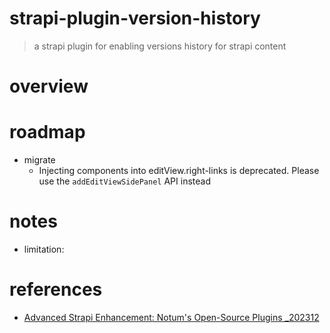 # strapi-plugin-version-history

> a strapi plugin for enabling versions history for strapi content

# overview

# roadmap

- migrate
  - Injecting components into editView.right-links is deprecated. Please use the `addEditViewSidePanel` API instead
# notes
- limitation: 
# references
- [Advanced Strapi Enhancement: Notum's Open-Source Plugins _202312](https://strapi.io/blog/elevating-strapi-notum-s-journey-in-creating-three-open-source-plugins)
